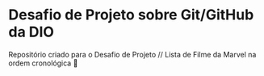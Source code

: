 # Desafio de Projeto sobre Git/GitHub da DIO
Repositório criado para o Desafio de Projeto // Lista de Filme da Marvel na ordem cronológica 🎥
